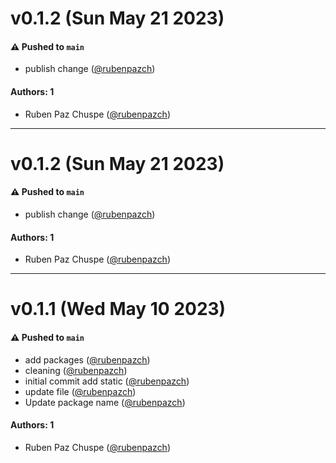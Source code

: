 # v0.1.2 (Sun May 21 2023)

#### ⚠️ Pushed to `main`

- publish change ([@rubenpazch](https://github.com/rubenpazch))

#### Authors: 1

- Ruben Paz Chuspe ([@rubenpazch](https://github.com/rubenpazch))

---

# v0.1.2 (Sun May 21 2023)

#### ⚠️ Pushed to `main`

- publish change ([@rubenpazch](https://github.com/rubenpazch))

#### Authors: 1

- Ruben Paz Chuspe ([@rubenpazch](https://github.com/rubenpazch))

---

# v0.1.1 (Wed May 10 2023)

#### ⚠️ Pushed to `main`

- add packages ([@rubenpazch](https://github.com/rubenpazch))
- cleaning ([@rubenpazch](https://github.com/rubenpazch))
- initial commit add static ([@rubenpazch](https://github.com/rubenpazch))
- update file ([@rubenpazch](https://github.com/rubenpazch))
- Update package name ([@rubenpazch](https://github.com/rubenpazch))

#### Authors: 1

- Ruben Paz Chuspe ([@rubenpazch](https://github.com/rubenpazch))

